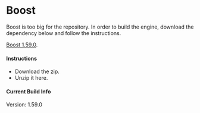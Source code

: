 Boost
===========================

Boost is too big for the repository. In order to build the engine, download the dependency below and follow the instructions.

[Boost 1.59.0](https://www.dropbox.com/s/2aadz3v07kqszvf/Boost%201.59.0.7z?dl=0).

#### Instructions

* Download the zip.
* Unzip it here.

#### Current Build Info

Version: 1.59.0